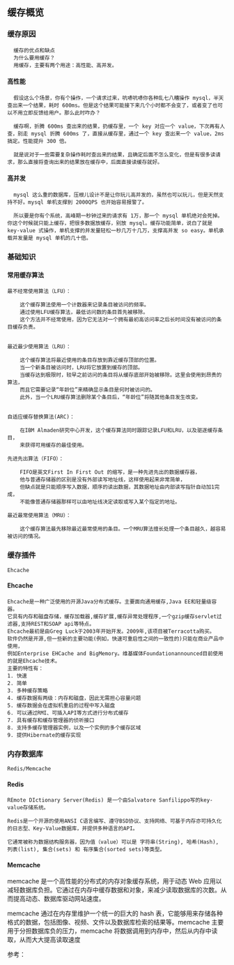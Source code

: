 ## 缓存概览

### 缓存原因

      缓存的优点和缺点
      为什么要用缓存？
      用缓存，主要有两个用途：高性能、高并发。

#### 高性能

      假设这么个场景，你有个操作，一个请求过来，吭哧吭哧你各种乱七八糟操作 mysql，半天查出来一个结果，耗时 600ms。但是这个结果可能接下来几个小时都不会变了，或者变了也可以不用立即反馈给用户。那么此时咋办？

      缓存啊，折腾 600ms 查出来的结果，扔缓存里，一个 key 对应一个 value，下次再有人查，别走 mysql 折腾 600ms 了，直接从缓存里，通过一个 key 查出来一个 value，2ms 搞定。性能提升 300 倍。

      就是说对于一些需要复杂操作耗时查出来的结果，且确定后面不怎么变化，但是有很多读请求，那么直接将查询出来的结果放在缓存中，后面直接读缓存就好。

#### 高并发

      mysql 这么重的数据库，压根儿设计不是让你玩儿高并发的，虽然也可以玩儿，但是天然支持不好。mysql 单机支撑到 2000QPS 也开始容易报警了。

      所以要是你有个系统，高峰期一秒钟过来的请求有 1万，那一个 mysql 单机绝对会死掉。你这个时候就只能上缓存，把很多数据放缓存，别放 mysql。缓存功能简单，说白了就是 key-value 式操作，单机支撑的并发量轻松一秒几万十几万，支撑高并发 so easy。单机承载并发量是 mysql 单机的几十倍。

### 基础知识

#### 常用缓存算法

    最不经常使用算法（LFU）：

        这个缓存算法使用一个计数器来记录条目被访问的频率。
        通过使用LFU缓存算法，最低访问数的条目首先被移除。
        这个方法并不经常使用，因为它无法对一个拥有最初高访问率之后长时间没有被访问的条目缓存负责。


    最近最少使用算法（LRU）：

        这个缓存算法将最近使用的条目存放到靠近缓存顶部的位置。
        当一个新条目被访问时，LRU将它放置到缓存的顶部。
        当缓存达到极限时，较早之前访问的条目将从缓存底部开始被移除。这里会使用到昂贵的算法，
        而且它需要记录“年龄位”来精确显示条目是何时被访问的。
        此外，当一个LRU缓存算法删除某个条目后，“年龄位”将随其他条目发生改变。


    自适应缓存替换算法(ARC)：

        在IBM Almaden研究中心开发，这个缓存算法同时跟踪记录LFU和LRU，以及驱逐缓存条目，
        来获得可用缓存的最佳使用。

    先进先出算法（FIFO）：

        FIFO是英文First In First Out 的缩写，是一种先进先出的数据缓存器，
        他与普通存储器的区别是没有外部读写地址线，这样使用起来非常简单，
        但缺点就是只能顺序写入数据，顺序的读出数据，其数据地址由内部读写指针自动加1完成，
        不能像普通存储器那样可以由地址线决定读取或写入某个指定的地址。

    最近最常使用算法（MRU）：

        这个缓存算法最先移除最近最常使用的条目。一个MRU算法擅长处理一个条目越久，越容易被访问的情况。

### 缓存插件

    Ehcache

#### Ehcache

    Ehcache是一种广泛使用的开源Java分布式缓存。主要面向通用缓存,Java EE和轻量级容器。
    它具有内存和磁盘存储，缓存加载器,缓存扩展,缓存异常处理程序,一个gzip缓存servlet过滤器,支持REST和SOAP api等特点。
    Ehcache最初是由Greg Luck于2003年开始开发。2009年,该项目被Terracotta购买。
    软件仍然是开源,但一些新的主要功能(例如，快速可重启性之间的一致性的)只能在商业产品中使用，
    例如Enterprise EHCache and BigMemory。维基媒体Foundationannounced目前使用的就是Ehcache技术。
    主要的特性有：
    1. 快速
    2. 简单
    3. 多种缓存策略
    4. 缓存数据有两级：内存和磁盘，因此无需担心容量问题
    5. 缓存数据会在虚拟机重启的过程中写入磁盘
    6. 可以通过RMI、可插入API等方式进行分布式缓存
    7. 具有缓存和缓存管理器的侦听接口
    8. 支持多缓存管理器实例，以及一个实例的多个缓存区域
    9. 提供Hibernate的缓存实现

### 内存数据库

    Redis/Memcache

#### Redis

    REmote DIctionary Server(Redis) 是一个由Salvatore Sanfilippo写的key-value存储系统。

    Redis是一个开源的使用ANSI C语言编写、遵守BSD协议、支持网络、可基于内存亦可持久化的日志型、Key-Value数据库，并提供多种语言的API。

    它通常被称为数据结构服务器，因为值（value）可以是 字符串(String), 哈希(Hash), 列表(list), 集合(sets) 和 有序集合(sorted sets)等类型。

#### Memcache

memcache 是一个高性能的分布式的内存对象缓存系统，用于动态 Web 应用以减轻数据库负担。它通过在内存中缓存数据和对象，来减少读取数据库的次数。从而提高动态、数据库驱动网站速度。

memcache 通过在内存里维护一个统一的巨大的 hash 表，它能够用来存储各种格式的数据，包括图像、视频、文件以及数据库检索的结果等。memcache 主要用于分担数据库负的压力，memcache 将数据调用到内存中，然后从内存中读取，从而大大提高读取速度

参考：
